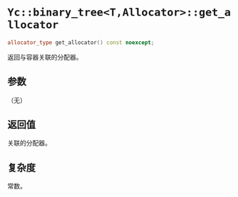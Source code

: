 # `Yc::binary_tree<T,Allocator>::get_allocator`

```C++
allocator_type get_allocator() const noexcept;
```

返回与容器关联的分配器。

## 参数

（无）

## 返回值

关联的分配器。

## 复杂度

常数。
